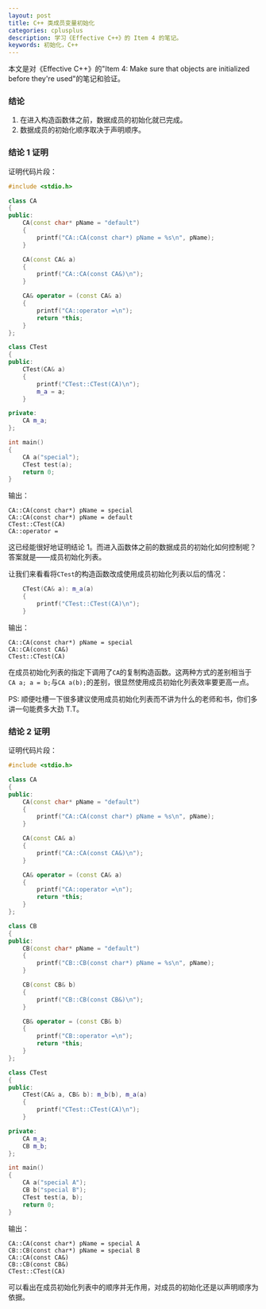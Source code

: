 ```yaml
---
layout: post
title: C++ 类成员变量初始化
categories: cplusplus
description: 学习《Effective C++》的 Item 4 的笔记。
keywords: 初始化，C++
---
```


本文是对《Effective C++》的"Item 4: Make sure that objects are initialized before they're used"的笔记和验证。

### 结论

1. 在进入构造函数体之前，数据成员的初始化就已完成。
2. 数据成员的初始化顺序取决于声明顺序。

### 结论 1 证明

证明代码片段：

```cpp
#include <stdio.h>

class CA
{
public:
    CA(const char* pName = "default")
    {
        printf("CA::CA(const char*) pName = %s\n", pName);
    }

    CA(const CA& a)
    {
        printf("CA::CA(const CA&)\n");
    }

    CA& operator = (const CA& a)
    {
        printf("CA::operator =\n");
        return *this;
    }
};

class CTest
{
public:
    CTest(CA& a)
    {
        printf("CTest::CTest(CA)\n");
        m_a = a;
    }

private:
    CA m_a;
};

int main()
{
    CA a("special");
    CTest test(a);
    return 0;
}
```

输出：

```
CA::CA(const char*) pName = special
CA::CA(const char*) pName = default
CTest::CTest(CA)
CA::operator =
```

这已经能很好地证明结论 1。而进入函数体之前的数据成员的初始化如何控制呢？答案就是——成员初始化列表。

让我们来看看将`CTest`的构造函数改成使用成员初始化列表以后的情况：

```cpp
    CTest(CA& a): m_a(a)
    {
        printf("CTest::CTest(CA)\n");
    }
```

输出：

```
CA::CA(const char*) pName = special
CA::CA(const CA&)
CTest::CTest(CA)
```

在成员初始化列表的指定下调用了`CA`的复制构造函数。这两种方式的差别相当于`CA a; a = b;`与`CA a(b);`的差别，很显然使用成员初始化列表效率要更高一点。

PS: 顺便吐槽一下很多建议使用成员初始化列表而不讲为什么的老师和书，你们多讲一句能费多大劲 T.T。

### 结论 2 证明

证明代码片段：

```cpp
#include <stdio.h>

class CA
{
public:
    CA(const char* pName = "default")
    {
        printf("CA::CA(const char*) pName = %s\n", pName);
    }

    CA(const CA& a)
    {
        printf("CA::CA(const CA&)\n");
    }

    CA& operator = (const CA& a)
    {
        printf("CA::operator =\n");
        return *this;
    }
};

class CB
{
public:
    CB(const char* pName = "default")
    {
        printf("CB::CB(const char*) pName = %s\n", pName);
    }

    CB(const CB& b)
    {
        printf("CB::CB(const CB&)\n");
    }

    CB& operator = (const CB& b)
    {
        printf("CB::operator =\n");
        return *this;
    }
};

class CTest
{
public:
    CTest(CA& a, CB& b): m_b(b), m_a(a)
    {
        printf("CTest::CTest(CA)\n");
    }

private:
    CA m_a;
    CB m_b;
};

int main()
{
    CA a("special A");
    CB b("special B");
    CTest test(a, b);
    return 0;
}
```

输出：

```
CA::CA(const char*) pName = special A
CB::CB(const char*) pName = special B
CA::CA(const CA&)
CB::CB(const CB&)
CTest::CTest(CA)
```

可以看出在成员初始化列表中的顺序并无作用，对成员的初始化还是以声明顺序为依据。
